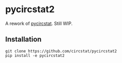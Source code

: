 # pycircstat2

A rework of [pycircstat](https://github.com/circstat/pycircstat). Still WIP.

## Installation

```
git clone https://github.com/circstat/pycircstat2
pip install -e pycircstat2 
```